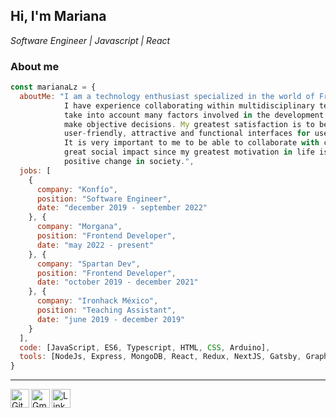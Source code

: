 ## Hi, I'm Mariana
*Software Engineer | Javascript | React*
### About me
```javascript
const marianaLz = {
  aboutMe: "I am a technology enthusiast specialized in the world of Frontend Web Development. 
            I have experience collaborating within multidisciplinary teams, which allows me to 
            take into account many factors involved in the development to propose solutions and 
            make objective decisions. My greatest satisfaction is to be able to create 
            user-friendly, attractive and functional interfaces for users.
            It is very important to me to be able to collaborate with companies that generate 
            great social impact since my greatest motivation in life is to contribute to a 
            positive change in society.",
  jobs: [
    {
      company: "Konfío",
      position: "Software Engineer",
      date: "december 2019 - september 2022"
    }, {
      company: "Morgana",
      position: "Frontend Developer",
      date: "may 2022 - present"
    }, {
      company: "Spartan Dev",
      position: "Frontend Developer",
      date: "october 2019 - december 2021"
    }, {
      company: "Ironhack México",
      position: "Teaching Assistant",
      date: "june 2019 - december 2019"
    }
  ],
  code: [JavaScript, ES6, Typescript, HTML, CSS, Arduino],
  tools: [NodeJs, Express, MongoDB, React, Redux, NextJS, Gatsby, GraphQL, Git, Jest, TestingLibrary]
}
```
___
<a href="https://github.com/marianaLz">
  <img align="left" alt="GitHub" width="30px" src="https://img.icons8.com/fluent/48/000000/github.png"/>
</a>
<a href="mailto:marianaglp15@gmail.com">
  <img align="left" alt="Gmail" width="30px" src="https://img.icons8.com/fluent/48/000000/gmail.png"/>
</a>
<a href="https://www.linkedin.com/in/marianalz">
  <img align="left" alt="LinkedIn" width="30px" src="https://img.icons8.com/color/48/000000/linkedin.png" />
</a>
